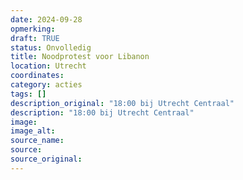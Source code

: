 ```yaml
---
date: 2024-09-28
opmerking: 
draft: TRUE
status: Onvolledig
title: Noodprotest voor Libanon
location: Utrecht
coordinates: 
category: acties
tags: []
description_original: "18:00 bij Utrecht Centraal"
description: "18:00 bij Utrecht Centraal"
image: 
image_alt: 
source_name: 
source: 
source_original: 
---
```


